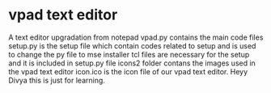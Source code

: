 # vpad text editor
A text editor upgradation from notepad
vpad.py contains the main code files
setup.py is the setup file which contain codes related to setup and is used to change the py file to mse installer
tcl files are necessary for the setup and it is included in setup.py file
icons2 folder contans the images used in the vpad text editor
icon.ico is the icon file of our vpad text editor.
Heyy Divya this is just for learning.
